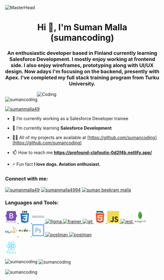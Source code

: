 
![MasterHead](https://media-exp1.licdn.com/dms/image/D4D16AQET5jjaKdSe1g/profile-displaybackgroundimage-shrink_350_1400/0/1664476606765?e=1670457600&v=beta&t=dfiObL7HIYTcLSq0Dlz1jQIL5FBmbmHfQPWF2E2J-h0)

<h1 align="center">Hi 👋, I'm Suman Malla (sumancoding)</h1>
<h3 align="center">An enthusiastic developer based in Finland currently learning Salesforce Development. I mostly enjoy working at frontend side. I also enjoy wireframes, prototyping along with UI/UX design. Now adays I'm focusing on the backend, presently with Apex. I've completed my full stack training program from Turku University.</h3>
<img align="right" alt="Coding" width="400" src="https://camo.githubusercontent.com/cae12fddd9d6982901d82580bdf321d81fb299141098ca1c2d4891870827bf17/68747470733a2f2f6d69726f2e6d656469756d2e636f6d2f6d61782f313336302f302a37513379765349765f7430696f4a2d5a2e676966">

<p align="left"> <img src="https://komarev.com/ghpvc/?username=sumancoding&label=Profile%20views&color=0e75b6&style=flat" alt="sumancoding" /> </p>

<p align="left"> <a href="https://twitter.com/sumanmalla49" target="blank"><img src="https://img.shields.io/twitter/follow/sumanmalla49?logo=twitter&style=for-the-badge" alt="sumanmalla49" /></a> </p>

- 🔭 I’m currently working as a Salesforce Developer trainee

- 🌱 I’m currently learning **Salesforce Development**

- 👨‍💻 All of my projects are available at [https://github.com/sumancoding](https://github.com/sumancoding)

- 📫 How to reach me **https://profound-clafoutis-0d2f4b.netlify.app/**

- ⚡ Fun fact **I love dogs. Aviation enthusiast.**

<h3 align="left">Connect with me:</h3>
<p align="left">
<a href="https://twitter.com/sumanmalla49" target="blank"><img align="center" src="https://raw.githubusercontent.com/rahuldkjain/github-profile-readme-generator/master/src/images/icons/Social/twitter.svg" alt="sumanmalla49" height="30" width="40" /></a>
<a href="https://linkedin.com/in/sumanmalla4994" target="blank"><img align="center" src="https://raw.githubusercontent.com/rahuldkjain/github-profile-readme-generator/master/src/images/icons/Social/linked-in-alt.svg" alt="sumanmalla4994" height="30" width="40" /></a>
<a href="https://fb.com/suman beekram malla" target="blank"><img align="center" src="https://raw.githubusercontent.com/rahuldkjain/github-profile-readme-generator/master/src/images/icons/Social/facebook.svg" alt="suman beekram malla" height="30" width="40" /></a>
</p>

<h3 align="left">Languages and Tools:</h3>
<p align="left"> <a href="https://getbootstrap.com" target="_blank" rel="noreferrer"> <img src="https://raw.githubusercontent.com/devicons/devicon/master/icons/bootstrap/bootstrap-plain-wordmark.svg" alt="bootstrap" width="40" height="40"/> </a> <a href="https://www.w3schools.com/css/" target="_blank" rel="noreferrer"> <img src="https://raw.githubusercontent.com/devicons/devicon/master/icons/css3/css3-original-wordmark.svg" alt="css3" width="40" height="40"/> </a> <a href="https://expressjs.com" target="_blank" rel="noreferrer"> <img src="https://raw.githubusercontent.com/devicons/devicon/master/icons/express/express-original-wordmark.svg" alt="express" width="40" height="40"/> </a> <a href="https://www.figma.com/" target="_blank" rel="noreferrer"> <img src="https://www.vectorlogo.zone/logos/figma/figma-icon.svg" alt="figma" width="40" height="40"/> </a> <a href="https://www.framer.com/" target="_blank" rel="noreferrer"> <img src="https://www.vectorlogo.zone/logos/framer/framer-icon.svg" alt="framer" width="40" height="40"/> </a> <a href="https://git-scm.com/" target="_blank" rel="noreferrer"> <img src="https://www.vectorlogo.zone/logos/git-scm/git-scm-icon.svg" alt="git" width="40" height="40"/> </a> <a href="https://www.w3.org/html/" target="_blank" rel="noreferrer"> <img src="https://raw.githubusercontent.com/devicons/devicon/master/icons/html5/html5-original-wordmark.svg" alt="html5" width="40" height="40"/> </a> <a href="https://developer.mozilla.org/en-US/docs/Web/JavaScript" target="_blank" rel="noreferrer"> <img src="https://raw.githubusercontent.com/devicons/devicon/master/icons/javascript/javascript-original.svg" alt="javascript" width="40" height="40"/> </a> <a href="https://jestjs.io" target="_blank" rel="noreferrer"> <img src="https://www.vectorlogo.zone/logos/jestjsio/jestjsio-icon.svg" alt="jest" width="40" height="40"/> </a> <a href="https://www.mongodb.com/" target="_blank" rel="noreferrer"> <img src="https://raw.githubusercontent.com/devicons/devicon/master/icons/mongodb/mongodb-original-wordmark.svg" alt="mongodb" width="40" height="40"/> </a> <a href="https://www.mysql.com/" target="_blank" rel="noreferrer"> <img src="https://raw.githubusercontent.com/devicons/devicon/master/icons/mysql/mysql-original-wordmark.svg" alt="mysql" width="40" height="40"/> </a> <a href="https://nodejs.org" target="_blank" rel="noreferrer"> <img src="https://raw.githubusercontent.com/devicons/devicon/master/icons/nodejs/nodejs-original-wordmark.svg" alt="nodejs" width="40" height="40"/> </a> <a href="https://www.photoshop.com/en" target="_blank" rel="noreferrer"> <img src="https://raw.githubusercontent.com/devicons/devicon/master/icons/photoshop/photoshop-line.svg" alt="photoshop" width="40" height="40"/> </a> <a href="https://postman.com" target="_blank" rel="noreferrer"> <img src="https://www.vectorlogo.zone/logos/getpostman/getpostman-icon.svg" alt="postman" width="40" height="40"/> </a> 
<a href="https://apex.com" target="_blank" rel="noreferrer"> <img src="https://www.vectorlogo.zone/logos/getpostman/getpostman-icon.svg" alt="postman" width="40" height="40"/> </a>

<a href="https://reactjs.org/" target="_blank" rel="noreferrer"> <img src="https://raw.githubusercontent.com/devicons/devicon/master/icons/react/react-original-wordmark.svg" alt="react" width="40" height="40"/> </a> </p>

<p><img align="left" src="https://github-readme-stats.vercel.app/api/top-langs?username=sumancoding&show_icons=true&locale=en&layout=compact" alt="sumancoding" /></p>

<p>&nbsp;<img align="center" src="https://github-readme-stats.vercel.app/api?username=sumancoding&show_icons=true&locale=en" alt="sumancoding" /></p>

<p><img align="center" src="https://github-readme-streak-stats.herokuapp.com/?user=sumancoding&" alt="sumancoding" /></p>

